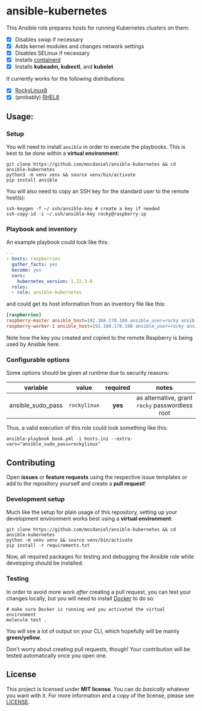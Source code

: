 # ansible-kubernetes

This Ansible role prepares hosts for running Kubernetes clusters on them:

- [x] Disables swap if necessary
- [X] Adds kernel modules and changes network settings
- [x] Disables SELinux if necessary
- [x] Installs [containerd](https://containerd.io)
- [x] Installs **kubeadm, kubectl**, and **kubelet**

It currently works for the following distributions:

- [x] [RockyLinux8](https://rockylinux.org)
- [x] (probably) [RHEL8](https://access.redhat.com/documentation/en-us/red_hat_enterprise_linux/8) 

## Usage:

### Setup

You will need to install `ansible` in order to execute the playbooks. This is best to be done within a **virtual environment**:

```
git clone https://github.com/mocdaniel/ansible-kubernetes && cd ansible-kubernetes
python3 -m venv venv && source venv/bin/activate
pip install ansible
```

You will also need to copy an SSH key for the standard user to the remote host(s):

```
ssh-keygen -f ~/.ssh/ansible-key # create a key if needed
ssh-copy-id -i ~/.ssh/ansible-key rocky@raspberry-ip
```

### Playbook and inventory

An example playbook could look like this:

```yaml
---
- hosts: raspberries
  gather_facts: yes
  become: yes
  vars:
    kubernetes_version: 1.22.3-0
  roles:
  - role: ansible-kubernetes
```

and could get its host information from an inventory file like this:

```ini
[raspberries]
raspberry-master ansible_host=192.168.178.188 ansible_user=rocky ansible_private_key_file=~/.ssh/ansible-key
raspberry-worker-1 ansible_host=192.168.178.198 ansible_user=rocky ansible_private_key_file=~/.ssh/ansible-key
```

Note how the key you created and copied to the remote Raspberry is being used by Ansible here.

### Configurable options

Some options should be given at runtime due to security reasons:

| variable         | value        | required | notes                                                |
|:----------------:|:------------:|:--------:|:----------------------------------------------------:|
| ansible_sudo_pass| `rockylinux` | **yes**  | as alternative, grant `rocky` passwordless root      |


Thus, a valid execution of this role could look something like this:

```
ansible-playbook book.yml -i hosts.ini --extra-vars="ansible_sudo_pass=rockylinux"
```

## Contributing

Open **issues** or **feature requests** using the respective issue templates or add to the repository yourself and create a **pull request**!

### Development setup

Much like the setup for plain usage of this repository, setting up your development environment works best using a **virtual environment**:

```
git clone https://github.com/mocdaniel/ansible-kubernetes && cd ansible-kubernetes
python -m venv venv && source venv/bin/activate
pip install -r requirements.txt
```

Now, all required packages for testing and debugging the Ansible role while developing should be installed.

### Testing

In order to avoid more work *after* creating a pull request, you can test your changes locally, but you will need to install [Docker](https://docs.docker.com/get-docker/) to do so:

```
# make sure Docker is running and you activated the virtual environment
molecule test .
```

You will see a lot of output on your CLI, which hopefully will be mainly **green/yellow**.

Don't worry about creating pull requests, though! Your contribution will be tested automatically once you open one. 

## License

This project is licensed under **MIT license**. You can do *basically* whatever you want with it. For more information and a copy of the license, please see [LICENSE](LICENSE).
